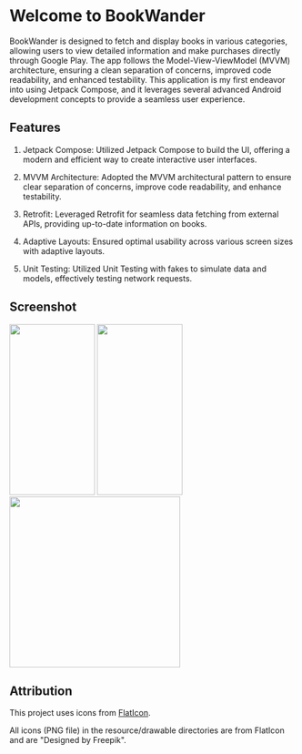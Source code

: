 # **Welcome to BookWander**

BookWander is designed to fetch and display books in various categories, allowing users to view detailed information and make purchases directly through Google Play. The app follows the Model-View-ViewModel (MVVM) architecture, ensuring a clean separation of concerns, improved code readability, and enhanced testability. This application is my first endeavor into using Jetpack Compose, and it leverages several advanced Android development concepts to provide a seamless user experience.

## Features
1. Jetpack Compose: Utilized Jetpack Compose to build the UI, offering a modern and efficient way to create interactive user interfaces.
   
2. MVVM Architecture: Adopted the MVVM architectural pattern to ensure clear separation of concerns, improve code readability, and enhance testability.
   
3. Retrofit: Leveraged Retrofit for seamless data fetching from external APIs, providing up-to-date information on books.
   
4. Adaptive Layouts: Ensured optimal usability across various screen sizes with adaptive layouts.
   
5. Unit Testing: Utilized Unit Testing with fakes to simulate data and models, effectively testing network requests.

## Screenshot
<p float="left">
  <img src="https://github.com/acrrafe/BookWander/assets/116049517/31b722f0-2e94-4b0b-a12d-9eafdbf5ef47" width="150", height="300" /> 
  <img src="https://github.com/acrrafe/BookWander/assets/116049517/d0a9dbe4-e76a-48f1-b2b8-bf61ce16ea6e" width="150", height="300" />
  <img src="https://github.com/acrrafe/NewsApp/assets/116049517/0b7b8f71-1313-48af-8a16-3620c6eec50d" width="300", height="300" />
</p>


## Attribution

This project uses icons from [FlatIcon](https://www.flaticon.com/).

All icons (PNG file) in the resource/drawable directories are from FlatIcon and are "Designed by Freepik".
